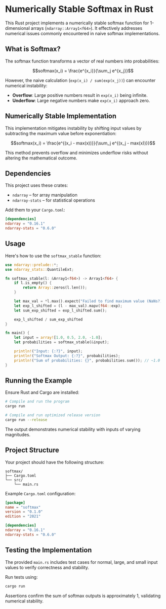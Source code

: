 # Numerically Stable Softmax in Rust

This Rust project implements a numerically stable softmax function for 1-dimensional arrays (`ndarray::Array1<f64>`). It effectively addresses numerical issues commonly encountered in naive softmax implementations.

## What is Softmax?

The softmax function transforms a vector of real numbers into probabilities:

```math
softmax(x_i) = \frac{e^{x_i}}{\sum_j e^{x_j}}
```

However, the naive calculation (`exp(x_i) / sum(exp(x_j))`) can encounter numerical instability:

- **Overflow**: Large positive numbers result in `exp(x_i)` being infinite.
- **Underflow**: Large negative numbers make `exp(x_i)` approach zero.

## Numerically Stable Implementation

This implementation mitigates instability by shifting input values by subtracting the maximum value before exponentiation:

```math
softmax(x_i) = \frac{e^{(x_i - max(x))}}{\sum_j e^{(x_j - max(x))}}
```

This method prevents overflow and minimizes underflow risks without altering the mathematical outcome.

## Dependencies

This project uses these crates:

- `ndarray` – for array manipulation
- `ndarray-stats` – for statistical operations

Add them to your `Cargo.toml`:

```toml
[dependencies]
ndarray = "0.16.1"
ndarray-stats = "0.6.0"
```

## Usage

Here's how to use the `softmax_stable` function:

```rust
use ndarray::prelude::*;
use ndarray_stats::QuantileExt;

fn softmax_stable(l: &Array1<f64>) -> Array1<f64> {
    if l.is_empty() {
        return Array::zeros(l.len());
    }

    let max_val = *l.max().expect("Failed to find maximum value (NaNs?)");
    let exp_l_shifted = (l - max_val).mapv(f64::exp);
    let sum_exp_shifted = exp_l_shifted.sum();

    exp_l_shifted / sum_exp_shifted
}

fn main() {
    let input = array![1.0, 0.5, 2.0, -1.0];
    let probabilities = softmax_stable(&input);

    println!("Input: {:?}", input);
    println!("Softmax Output: {:?}", probabilities);
    println!("Sum of probabilities: {}", probabilities.sum()); // ~1.0
}
```

## Running the Example

Ensure Rust and Cargo are installed:

```bash
# Compile and run the program
cargo run

# Compile and run optimized release version
cargo run --release
```

The output demonstrates numerical stability with inputs of varying magnitudes.

## Project Structure

Your project should have the following structure:

```
softmax/
├── Cargo.toml
└── src/
    └── main.rs
```

Example `Cargo.toml` configuration:

```toml
[package]
name = "softmax"
version = "0.1.0"
edition = "2021"

[dependencies]
ndarray = "0.16.1"
ndarray-stats = "0.6.0"
```

## Testing the Implementation

The provided `main.rs` includes test cases for normal, large, and small input values to verify correctness and stability.

Run tests using:

```bash
cargo run
```

Assertions confirm the sum of softmax outputs is approximately 1, validating numerical stability.

